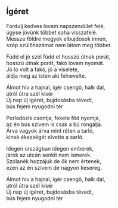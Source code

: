 ## Ígéret

Fordulj kedves lovam napszendület felé,  
úgyse jövünk többet soha visszafelé.  
Messze földre megyek elbujdosok innen,  
szép szülőhazámat nem látom meg többet.

Fúdd el jó szél fúdd el hosszú útnak porát,  
hosszú útnak porát, fakó lovam nyomát.  
Jó ló volt a fakó, jó a viselete,  
áldja meg az isten aki felnevelte.

Álmot hív a hajnal, ígér csengő, halk dal,  
útról útra szél kísér  
Új nap új ígéret, bujdosásba tévedt,  
bús fejem nyugodni tér

Porladozik csontja, fekete főd nyomja,  
az én bús szívem is csak a bú rongálja.  
Árva vagyok árva mint réten a tarló,  
kinek ékességét elvette a sarló.

Idegen országban idegen emberek,  
járok az utcán senkit nem ismerek.  
Szólanék hozzájuk de ők nem értenek,  
ezen az én szívem de nagyon kesereg.

Álmot hív a hajnal, ígér csengő, halk dal,  
útról útra szél kísér  
Új nap új ígéret, bujdosásba tévedt,  
bús fejem nyugodni tér
